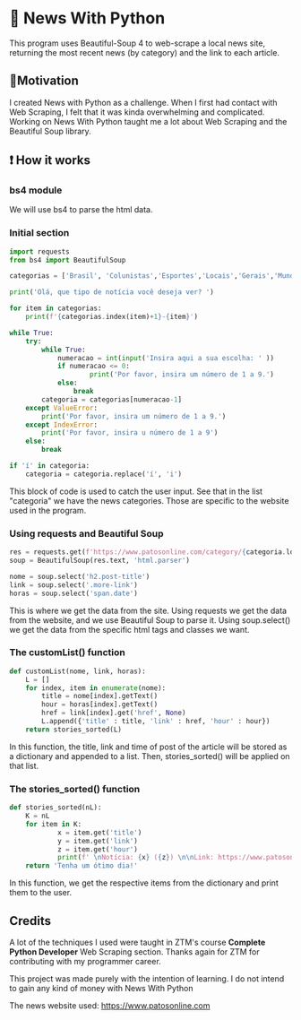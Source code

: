 # 📰 News With Python
This program uses Beautiful-Soup 4 to web-scrape a local news site, returning the most recent news (by category) and the link to each article.

## 🤔Motivation 
I created News with Python as a challenge. When I first had contact with Web Scraping, I felt that it was kinda overwhelming and complicated. Working on News With Python taught me a lot about Web Scraping and the Beautiful Soup library.

## ❗ How it works

### bs4 module
We will use bs4 to parse the html data.

### Initial section 

```python
import requests
from bs4 import BeautifulSoup

categorias = ['Brasil', 'Colunistas','Esportes','Locais','Gerais','Mundo','Polícial','Política','Regional']

print('Olá, que tipo de notícia você deseja ver? ')

for item in categorias:
    print(f'{categorias.index(item)+1}-{item}')

while True:
    try:
        while True:
            numeracao = int(input('Insira aqui a sua escolha: ' )) 
            if numeracao <= 0:
                    print('Por favor, insira um número de 1 a 9.')
            else:
                break
        categoria = categorias[numeracao-1]
    except ValueError:
        print('Por favor, insira um número de 1 a 9.')
    except IndexError:
        print('Por favor, insira u número de 1 a 9')
    else:
        break

if 'í' in categoria:
    categoria = categoria.replace('í', 'i')
```
This block of code is used to catch the user input. See that in the list "categoria" we have the news categories. Those are specific to the website used in the program.

### Using requests and Beautiful Soup

```python
res = requests.get(f'https://www.patosonline.com/category/{categoria.lower()}/')
soup = BeautifulSoup(res.text, 'html.parser')

nome = soup.select('h2.post-title')
link = soup.select('.more-link')
horas = soup.select('span.date')
```
This is where we get the data from the site. Using requests we get the data from the website, and we use Beautiful Soup to parse it. 
Using soup.select() we get the data from the specific html tags and classes we want.

### The customList() function

```python
def customList(nome, link, horas):
    L = []
    for index, item in enumerate(nome):
        title = nome[index].getText()
        hour = horas[index].getText()
        href = link[index].get('href', None)
        L.append({'title' : title, 'link' : href, 'hour' : hour})
    return stories_sorted(L)
```
In this function, the title, link and time of post of the article will be stored as a dictionary and appended to a list. Then, stories_sorted() will be applied on that list.

### The stories_sorted() function

```python
def stories_sorted(nL):
    K = nL
    for item in K:
            x = item.get('title')
            y = item.get('link')
            z = item.get('hour')
            print(f' \nNotícia: {x} ({z}) \n\nLink: https://www.patosonline.com{y} \n\n')
    return 'Tenha um ótimo dia!'
```
In this function, we get the respective items from the dictionary and print them to the user.

## Credits
A lot of the techniques I used were taught in ZTM's course **Complete Python Developer** Web Scraping section. Thanks again for ZTM for contributing with my programmer career.

This project was made purely with the intention of learning. I do not intend to gain any kind of money with News With Python

The news website used:
https://www.patosonline.com
